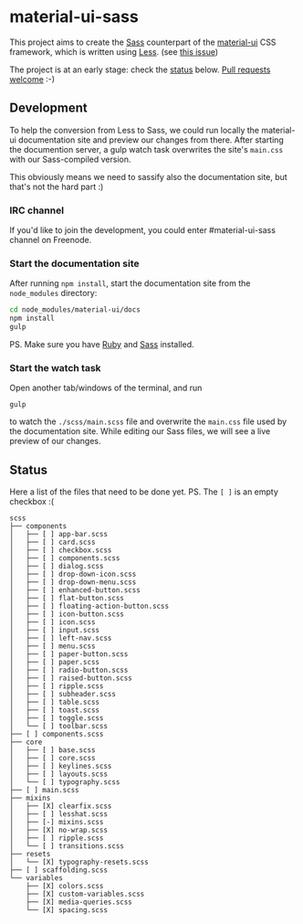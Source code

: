 material-ui-sass
================

This project aims to create the [Sass](http://www.sass-lang.com) counterpart of the [material-ui](https://github.com/callemall/material-ui) CSS framework, which is written using [Less](https://github.com/callemall/material-ui). (see [this issue](https://github.com/callemall/material-ui/issues/44))

The project is at an early stage: check the [status](#status) below. [Pull requests welcome](http://www.urbandictionary.com/define.php?term=patches%20are%20welcome&defid=7833039) :-)

## Development

To help the conversion from Less to Sass, we could run locally the material-ui documentation site and preview our changes from there. After starting the documention server, a gulp watch task overwrites the site's `main.css` with our Sass-compiled version.

This obviously means we need to sassify also the documentation site, but that's not the hard part :)

### IRC channel

If you'd like to join the development, you could enter #material-ui-sass channel on Freenode.

### Start the documentation site

After running `npm install`, start the documentation site from the `node_modules` directory:

```bash
cd node_modules/material-ui/docs
npm install
gulp
```

PS. Make sure you have [Ruby](https://www.ruby-lang.org/en/downloads/) and [Sass](http://sass-lang.com/install) installed.

### Start the watch task

Open another tab/windows of the terminal, and run

```
gulp
```

to watch the `./scss/main.scss` file and overwrite the `main.css` file used by the documentation site.
While editing our Sass files, we will see a live preview of our changes.

## Status

Here a list of the files that need to be done yet. PS. The `[ ]` is an empty checkbox :(

```
scss
├── components
│   ├── [ ] app-bar.scss
│   ├── [ ] card.scss
│   ├── [ ] checkbox.scss
│   ├── [ ] components.scss
│   ├── [ ] dialog.scss
│   ├── [ ] drop-down-icon.scss
│   ├── [ ] drop-down-menu.scss
│   ├── [ ] enhanced-button.scss
│   ├── [ ] flat-button.scss
│   ├── [ ] floating-action-button.scss
│   ├── [ ] icon-button.scss
│   ├── [ ] icon.scss
│   ├── [ ] input.scss
│   ├── [ ] left-nav.scss
│   ├── [ ] menu.scss
│   ├── [ ] paper-button.scss
│   ├── [ ] paper.scss
│   ├── [ ] radio-button.scss
│   ├── [ ] raised-button.scss
│   ├── [ ] ripple.scss
│   ├── [ ] subheader.scss
│   ├── [ ] table.scss
│   ├── [ ] toast.scss
│   ├── [ ] toggle.scss
│   └── [ ] toolbar.scss
├── [ ] components.scss
├── core
│   ├── [ ] base.scss
│   ├── [ ] core.scss
│   ├── [ ] keylines.scss
│   ├── [ ] layouts.scss
│   └── [ ] typography.scss
├── [ ] main.scss
├── mixins
│   ├── [X] clearfix.scss
│   ├── [ ] lesshat.scss
│   ├── [-] mixins.scss
│   ├── [X] no-wrap.scss
│   ├── [ ] ripple.scss
│   └── [ ] transitions.scss
├── resets
│   └── [X] typography-resets.scss
├── [ ] scaffolding.scss
└── variables
    ├── [X] colors.scss
    ├── [X] custom-variables.scss
    ├── [X] media-queries.scss
    └── [X] spacing.scss
```
